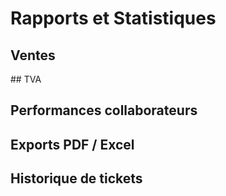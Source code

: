 # Rapports et Statistiques



## Ventes



## TVA



## Performances collaborateurs



## Exports PDF / Excel



## Historique de tickets



